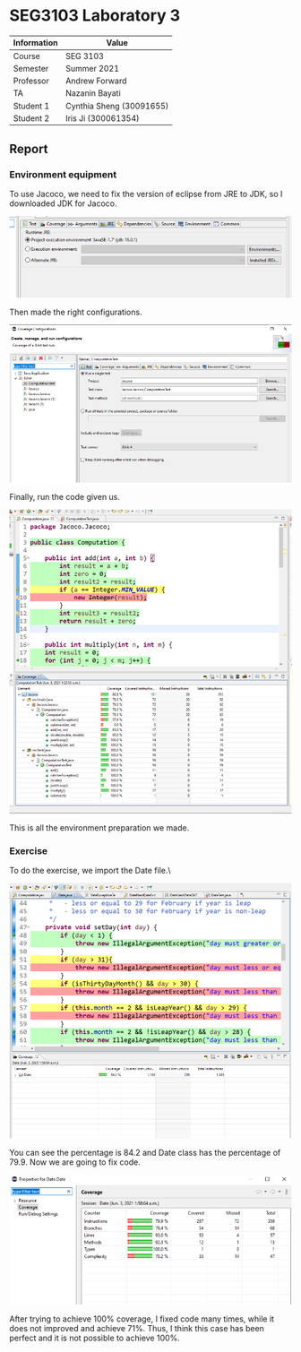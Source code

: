 # SEG3103 Laboratory 3

| Information | Value |
| --- | --- |
| Course | SEG 3103 |
| Semester | Summer 2021 |
| Professor | Andrew Forward |
| TA | Nazanin Bayati |
| Student 1 | Cynthia Sheng (30091655) |
| Student 2 | Iris Ji (300061354) |

## Report
### Environment equipment
To use Jacoco, we need to fix the version of eclipse from JRE to JDK, so I downloaded JDK for Jacoco.

![JDK](Asset/JDK.png)

Then made the right configurations.

![Run](Asset/Run.png)

Finally, run the code given us.

![Original](Asset/Original3.png)

This is all the environment preparation we made.

### Exercise
To do the exercise, we import the Date file.\

![dateoriginal](Asset/DateOriginal.png)

You can see the percentage is 84.2 and Date class has the percentage of 79.9. Now we are going to fix code.

![original](Asset/Properties.png)

After trying to achieve 100% coverage, I fixed code many times, while it does not improved and achieve 71%. Thus, I think this case has been perfect and it is not possible to achieve 100%.

